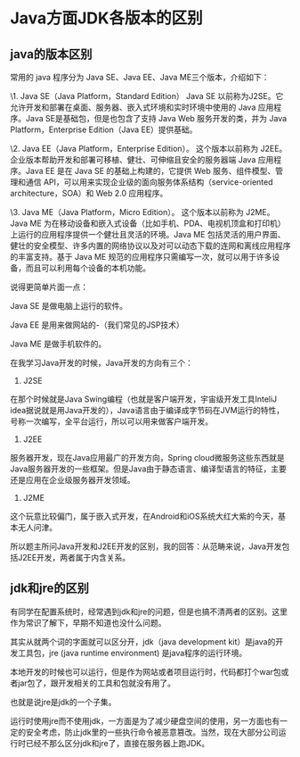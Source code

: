 # Java方面JDK各版本的区别


## java的版本区别
常用的 java 程序分为 Java SE、Java EE、Java ME三个版本，介绍如下：

\1. Java SE（Java Platform，Standard Edition）
Java SE 以前称为J2SE。它允许开发和部署在桌面、服务器、嵌入式环境和实时环境中使用的 Java 应用程序。Java SE是基础包，但是也包含了支持 Java Web 服务开发的类，并为 Java Platform，Enterprise Edition（Java EE）提供基础。

\2. Java EE（Java Platform，Enterprise Edition）。
这个版本以前称为 J2EE。企业版本帮助开发和部署可移植、健壮、可伸缩且安全的服务器端 Java 应用程序。Java EE 是在 Java SE 的基础上构建的，它提供 Web 服务、组件模型、管理和通信 API，可以用来实现企业级的面向服务体系结构（service-oriented architecture，SOA）和 Web 2.0 应用程序。

\3. Java ME（Java Platform，Micro Edition）。
这个版本以前称为 J2ME。Java ME 为在移动设备和嵌入式设备（比如手机、PDA、电视机顶盒和打印机）上运行的应用程序提供一个健壮且灵活的环境。Java ME 包括灵活的用户界面、健壮的安全模型、许多内置的网络协议以及对可以动态下载的连网和离线应用程序的丰富支持。基于 Java ME 规范的应用程序只需编写一次，就可以用于许多设备，而且可以利用每个设备的本机功能。

说得更简单片面一点：

Java SE 是做电脑上运行的软件。

Java EE 是用来做网站的-（我们常见的JSP技术）

Java ME 是做手机软件的。





在我学习Java开发的时候，Java开发的方向有三个：

1. J2SE 

在那个时候就是Java Swing编程（也就是客户端开发，宇宙级开发工具InteliJ idea据说就是用Java开发的），Java语言由于编译成字节码在JVM运行的特性，号称一次编写，全平台运行，所以可以用来做客户端开发。

1. J2EE

服务器开发，现在Java应用最广的开发方向，Spring cloud微服务这些东西就是Java服务器开发的一些框架。但是Java由于静态语言、编译型语言的特征，主要还是应用在企业级服务器开发领域。

1. J2ME

这个玩意比较偏门，属于嵌入式开发，在Android和iOS系统大红大紫的今天，基本无人问津。

所以题主所问Java开发和J2EE开发的区别，我的回答：从范畴来说，Java开发包括J2EE开发，两者属于内含关系。







## **jdk和jre的区别**

有同学在配置系统时，经常遇到jdk和jre的问题，但是也搞不清两者的区别。这里作为常识了解下，早期不知道也没什么问题。

其实从就两个词的字面就可以区分开，jdk（java development kit）是java的开发工具包，jre (java runtime environment) 是java程序的运行环境。

本地开发的时候也可以运行，但是作为网站或者项目运行时，代码都打个war包或者jar包了，跟开发相关的工具和包就没有用了。

也就是说jre是jdk的一个子集。



运行时使用jre而不使用jdk，一方面是为了减少硬盘空间的使用，另一方面也有一定的安全考虑，防止jdk里的一些执行命令被恶意篡改。当然，现在大部分公司运行时已经不那么区分jdk和jre了，直接在服务器上跑JDK。